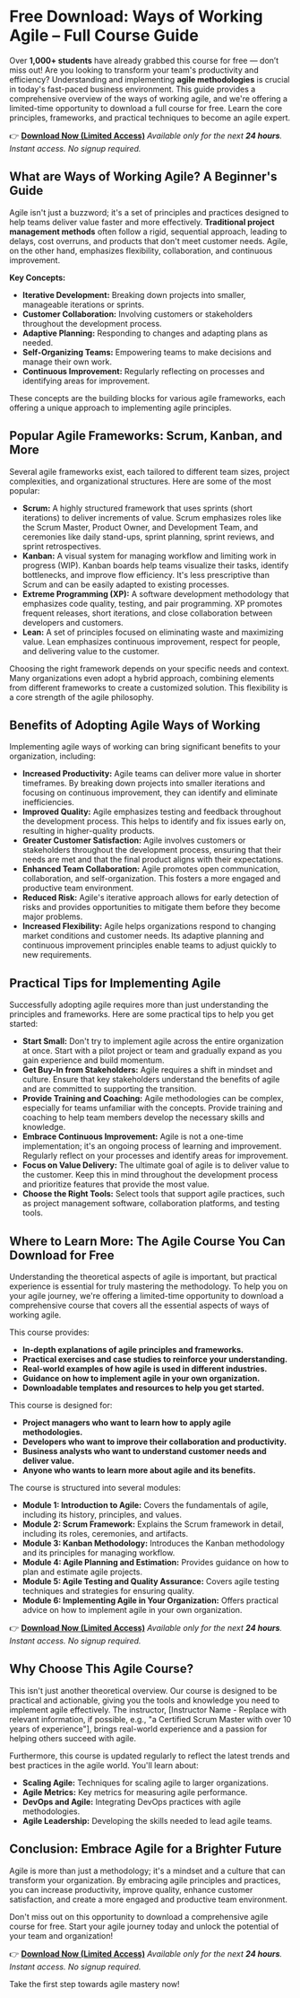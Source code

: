 # Free Download: Ways of Working Agile – Full Course Guide

Over **1,000+ students** have already grabbed this course for free — don’t miss out! Are you looking to transform your team's productivity and efficiency? Understanding and implementing **agile methodologies** is crucial in today's fast-paced business environment. This guide provides a comprehensive overview of the ways of working agile, and we're offering a limited-time opportunity to download a full course for free. Learn the core principles, frameworks, and practical techniques to become an agile expert.

👉 **[Download Now (Limited Access)](https://udemywork.com/ways-of-working-agile)**
_Available only for the next **24 hours**. Instant access. No signup required._

## What are Ways of Working Agile? A Beginner's Guide

Agile isn't just a buzzword; it's a set of principles and practices designed to help teams deliver value faster and more effectively. **Traditional project management methods** often follow a rigid, sequential approach, leading to delays, cost overruns, and products that don't meet customer needs. Agile, on the other hand, emphasizes flexibility, collaboration, and continuous improvement.

**Key Concepts:**

*   **Iterative Development:** Breaking down projects into smaller, manageable iterations or sprints.
*   **Customer Collaboration:** Involving customers or stakeholders throughout the development process.
*   **Adaptive Planning:** Responding to changes and adapting plans as needed.
*   **Self-Organizing Teams:** Empowering teams to make decisions and manage their own work.
*   **Continuous Improvement:** Regularly reflecting on processes and identifying areas for improvement.

These concepts are the building blocks for various agile frameworks, each offering a unique approach to implementing agile principles.

## Popular Agile Frameworks: Scrum, Kanban, and More

Several agile frameworks exist, each tailored to different team sizes, project complexities, and organizational structures. Here are some of the most popular:

*   **Scrum:** A highly structured framework that uses sprints (short iterations) to deliver increments of value. Scrum emphasizes roles like the Scrum Master, Product Owner, and Development Team, and ceremonies like daily stand-ups, sprint planning, sprint reviews, and sprint retrospectives.
*   **Kanban:** A visual system for managing workflow and limiting work in progress (WIP). Kanban boards help teams visualize their tasks, identify bottlenecks, and improve flow efficiency. It's less prescriptive than Scrum and can be easily adapted to existing processes.
*   **Extreme Programming (XP):** A software development methodology that emphasizes code quality, testing, and pair programming. XP promotes frequent releases, short iterations, and close collaboration between developers and customers.
*   **Lean:** A set of principles focused on eliminating waste and maximizing value. Lean emphasizes continuous improvement, respect for people, and delivering value to the customer.

Choosing the right framework depends on your specific needs and context. Many organizations even adopt a hybrid approach, combining elements from different frameworks to create a customized solution. This flexibility is a core strength of the agile philosophy.

## Benefits of Adopting Agile Ways of Working

Implementing agile ways of working can bring significant benefits to your organization, including:

*   **Increased Productivity:** Agile teams can deliver more value in shorter timeframes. By breaking down projects into smaller iterations and focusing on continuous improvement, they can identify and eliminate inefficiencies.
*   **Improved Quality:** Agile emphasizes testing and feedback throughout the development process. This helps to identify and fix issues early on, resulting in higher-quality products.
*   **Greater Customer Satisfaction:** Agile involves customers or stakeholders throughout the development process, ensuring that their needs are met and that the final product aligns with their expectations.
*   **Enhanced Team Collaboration:** Agile promotes open communication, collaboration, and self-organization. This fosters a more engaged and productive team environment.
*   **Reduced Risk:** Agile's iterative approach allows for early detection of risks and provides opportunities to mitigate them before they become major problems.
*   **Increased Flexibility:** Agile helps organizations respond to changing market conditions and customer needs. Its adaptive planning and continuous improvement principles enable teams to adjust quickly to new requirements.

## Practical Tips for Implementing Agile

Successfully adopting agile requires more than just understanding the principles and frameworks. Here are some practical tips to help you get started:

*   **Start Small:** Don't try to implement agile across the entire organization at once. Start with a pilot project or team and gradually expand as you gain experience and build momentum.
*   **Get Buy-In from Stakeholders:** Agile requires a shift in mindset and culture. Ensure that key stakeholders understand the benefits of agile and are committed to supporting the transition.
*   **Provide Training and Coaching:** Agile methodologies can be complex, especially for teams unfamiliar with the concepts. Provide training and coaching to help team members develop the necessary skills and knowledge.
*   **Embrace Continuous Improvement:** Agile is not a one-time implementation; it's an ongoing process of learning and improvement. Regularly reflect on your processes and identify areas for improvement.
*   **Focus on Value Delivery:** The ultimate goal of agile is to deliver value to the customer. Keep this in mind throughout the development process and prioritize features that provide the most value.
*   **Choose the Right Tools:** Select tools that support agile practices, such as project management software, collaboration platforms, and testing tools.

## Where to Learn More: The Agile Course You Can Download for Free

Understanding the theoretical aspects of agile is important, but practical experience is essential for truly mastering the methodology. To help you on your agile journey, we're offering a limited-time opportunity to download a comprehensive course that covers all the essential aspects of ways of working agile.

This course provides:

*   **In-depth explanations of agile principles and frameworks.**
*   **Practical exercises and case studies to reinforce your understanding.**
*   **Real-world examples of how agile is used in different industries.**
*   **Guidance on how to implement agile in your own organization.**
*   **Downloadable templates and resources to help you get started.**

This course is designed for:

*   **Project managers who want to learn how to apply agile methodologies.**
*   **Developers who want to improve their collaboration and productivity.**
*   **Business analysts who want to understand customer needs and deliver value.**
*   **Anyone who wants to learn more about agile and its benefits.**

The course is structured into several modules:

*   **Module 1: Introduction to Agile:** Covers the fundamentals of agile, including its history, principles, and values.
*   **Module 2: Scrum Framework:** Explains the Scrum framework in detail, including its roles, ceremonies, and artifacts.
*   **Module 3: Kanban Methodology:** Introduces the Kanban methodology and its principles for managing workflow.
*   **Module 4: Agile Planning and Estimation:** Provides guidance on how to plan and estimate agile projects.
*   **Module 5: Agile Testing and Quality Assurance:** Covers agile testing techniques and strategies for ensuring quality.
*   **Module 6: Implementing Agile in Your Organization:** Offers practical advice on how to implement agile in your own organization.

👉 **[Download Now (Limited Access)](https://udemywork.com/ways-of-working-agile)**
_Available only for the next **24 hours**. Instant access. No signup required._

## Why Choose This Agile Course?

This isn't just another theoretical overview. Our course is designed to be practical and actionable, giving you the tools and knowledge you need to implement agile effectively. The instructor, [Instructor Name - Replace with relevant information, if possible, e.g., "a Certified Scrum Master with over 10 years of experience"], brings real-world experience and a passion for helping others succeed with agile.

Furthermore, this course is updated regularly to reflect the latest trends and best practices in the agile world. You'll learn about:

*   **Scaling Agile:** Techniques for scaling agile to larger organizations.
*   **Agile Metrics:** Key metrics for measuring agile performance.
*   **DevOps and Agile:** Integrating DevOps practices with agile methodologies.
*   **Agile Leadership:** Developing the skills needed to lead agile teams.

## Conclusion: Embrace Agile for a Brighter Future

Agile is more than just a methodology; it's a mindset and a culture that can transform your organization. By embracing agile principles and practices, you can increase productivity, improve quality, enhance customer satisfaction, and create a more engaged and productive team environment.

Don't miss out on this opportunity to download a comprehensive agile course for free. Start your agile journey today and unlock the potential of your team and organization!

👉 **[Download Now (Limited Access)](https://udemywork.com/ways-of-working-agile)**
_Available only for the next **24 hours**. Instant access. No signup required._

Take the first step towards agile mastery now!
